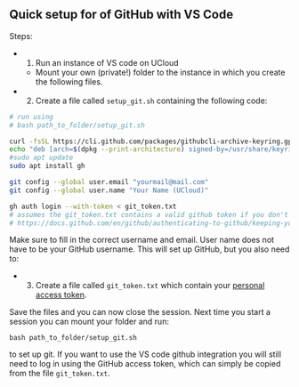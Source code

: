 ## Quick setup for of GitHub with VS Code

Steps:
- 1) Run an instance of VS code on UCloud
  - Mount your own (private!) folder to the instance in which you create the following files.
- 2) Create a file called `setup_git.sh` containing the following code:


```bash
# run using 
# bash path_to_folder/setup_git.sh

curl -fsSL https://cli.github.com/packages/githubcli-archive-keyring.gpg | sudo gpg --dearmor -o /usr/share/keyrings/githubcli-archive-keyring.gpg
echo "deb [arch=$(dpkg --print-architecture) signed-by=/usr/share/keyrings/githubcli-archive-keyring.gpg] https://cli.github.com/packages stable main" | sudo tee /etc/apt/sources.list.d/github-cli.list > /dev/null
#sudo apt update
sudo apt install gh

git config --global user.email "yourmail@mail.com"
git config --global user.name "Your Name (UCloud)"

gh auth login --with-token < git_token.txt
# assumes the git_token.txt contains a valid github token if you don't have one creat it following this guide
# https://docs.github.com/en/github/authenticating-to-github/keeping-your-account-and-data-secure/creating-a-personal-access-token
```

Make sure to fill in the correct username and email. User name does not have to be your GitHub username. This will set up GitHub, but you also need to:

- 3) Create a file called `git_token.txt` which contain your [personal access token](https://docs.github.com/en/github/authenticating-to-github/keeping-your-account-and-data-secure/creating-a-personal-access-token).

Save the files and you can now close the session. Next time you start a session you can mount your folder and run:

```
bash path_to_folder/setup_git.sh
```

to set up git. If you want to use the VS code github integration you will still need to log in using the GitHub access token, which can simply be copied from the file `git_token.txt`.